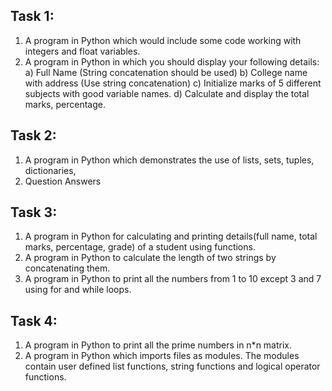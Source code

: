 ## Task 1:

1. A program in Python which would include some code working with integers and float variables.
2. A program in Python in which you should display your following details: 
  a) Full Name (String concatenation should be used) 
  b) College name with address (Use string concatenation) 
  c) Initialize marks of 5 different subjects with good variable names. d) Calculate and display the total marks, percentage.

## Task 2:

1. A program in Python which demonstrates the use of lists, sets, tuples, dictionaries,
2. Question Answers

## Task 3:

1. A program in Python for calculating and printing details(full name, total marks, percentage, grade) of a student using functions.
2. A program in Python to calculate the length of two strings by concatenating them.
3. A program in Python to print all the numbers from 1 to 10 except 3 and 7 using for and while loops.

## Task 4:
1. A program in Python to print all the prime numbers in n*n matrix.
2. A program in Python which imports files as modules. The modules contain user defined list functions, string functions and logical operator functions.
